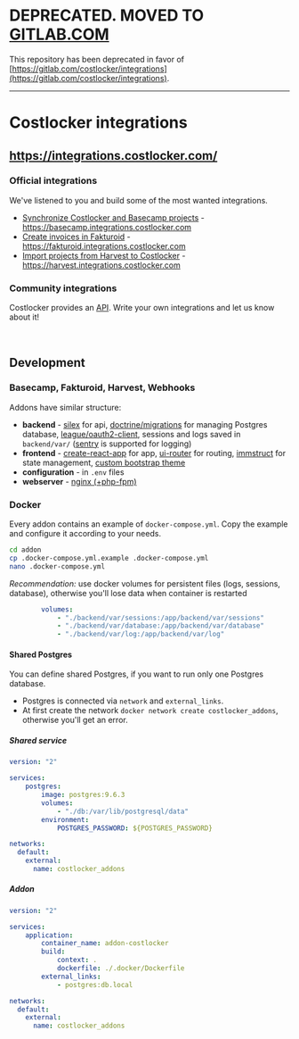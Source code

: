 
# DEPRECATED. MOVED TO [GITLAB.COM](https://gitlab.com/costlocker/integrations)

This repository has been deprecated in favor of [https://gitlab.com/costlocker/integrations](https://gitlab.com/costlocker/integrations).

------

# Costlocker integrations

## https://integrations.costlocker.com/

### Official integrations

We've listened to you and build some of the most wanted integrations.

* [Synchronize Costlocker and Basecamp projects](/basecamp) - https://basecamp.integrations.costlocker.com
* [Create invoices in Fakturoid](/fakturoid) - https://fakturoid.integrations.costlocker.com
* [Import projects from Harvest to Costlocker](/harvest) - https://harvest.integrations.costlocker.com

### Community integrations

Costlocker provides an [API](http://docs.costlocker.apiary.io).
Write your own integrations and let us know about it!

<br>

## Development

### Basecamp, Fakturoid, Harvest, Webhooks

Addons have similar structure:

* **backend** - [silex](https://silex.symfony.com/) for api, [doctrine/migrations](https://github.com/doctrine/migrations) for managing Postgres database, [league/oauth2-client](http://oauth2-client.thephpleague.com/), sessions and logs saved in `backend/var/` ([sentry](https://sentry.io/) is supported for logging)
* **frontend** - [create-react-app](https://github.com/facebookincubator/create-react-app) for app, [ui-router](https://ui-router.github.io/react/) for routing, [immstruct](https://github.com/omniscientjs/immstruct) for state management, [custom bootstrap theme](https://github.com/facebookincubator/create-react-app/blob/master/packages/react-scripts/template/README.md#using-a-custom-theme)
* **configuration** - in `.env` files
* **webserver** - [nginx (+php-fpm)](/fakturoid/.docker/nginx.conf)

### Docker

Every addon contains an example of `docker-compose.yml`.
Copy the example and configure it according to your needs.

```bash
cd addon
cp .docker-compose.yml.example .docker-compose.yml
nano .docker-compose.yml
```

_Recommendation:_ use docker volumes for persistent files (logs, sessions, database),
otherwise you'll lose data when container is restarted

```yaml
        volumes:
            - "./backend/var/sessions:/app/backend/var/sessions"
            - "./backend/var/database:/app/backend/var/database"
            - "./backend/var/log:/app/backend/var/log"
```

#### Shared Postgres 

You can define shared Postgres, if you want to run only one Postgres database.

* Postgres is connected via `network` and `external_links`.
* At first create the network `docker network create costlocker_addons`, otherwise you'll get an error.

##### Shared service

```yaml
version: "2"

services:
    postgres:
        image: postgres:9.6.3
        volumes:
            - "./db:/var/lib/postgresql/data"
        environment:
            POSTGRES_PASSWORD: ${POSTGRES_PASSWORD}

networks:
  default:
    external:
      name: costlocker_addons
```

##### Addon

```yaml
version: "2"

services:
    application:
        container_name: addon-costlocker
        build:
            context: .
            dockerfile: ./.docker/Dockerfile
        external_links:
            - postgres:db.local

networks:
  default:
    external:
      name: costlocker_addons

```
